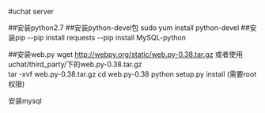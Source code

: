 #uchat server

##安装python2.7
##安装python-devel包
    sudo yum install python-devel
##安装pip
    --pip install requests
    --pip install MySQL-python

##安装web.py
    wget http://webpy.org/static/web.py-0.38.tar.gz
    或者使用uchat/third_party/下的web.py-0.38.tar.gz
    <br>
    tar -xvf web.py-0.38.tar.gz
    cd web.py-0.38
    python setup.py install   (需要root权限)
    
安装mysql
 
